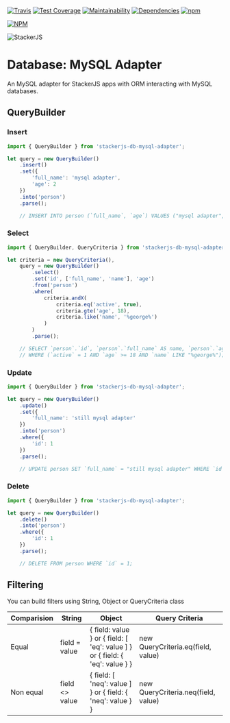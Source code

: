 [![Travis](https://img.shields.io/travis/parpeoficial/stackerjs-db-mongodb-adapter.svg)](https://travis-ci.org/parpeoficial/stackerjs-db-mongodb-adapter)
[![Test Coverage](https://api.codeclimate.com/v1/badges/2694e64d1fc05b759191/test_coverage)](https://codeclimate.com/github/parpeoficial/stackerjs-db-mongodb-adapter/test_coverage)
[![Maintainability](https://api.codeclimate.com/v1/badges/2694e64d1fc05b759191/maintainability)](https://codeclimate.com/github/parpeoficial/stackerjs-db-mongodb-adapter/maintainability)
[![Dependencies](https://img.shields.io/david/parpeoficial/stackerjs-db-mongodb-adapter.svg)](https://david-dm.org/parpeoficial/stackerjs-db-mongodb-adapter)
[![npm](https://img.shields.io/npm/dt/stackerjs-db-mongodb-adapter.svg)](https://www.npmjs.com/package/stackerjs-db-mongodb-adapter)


[![NPM](https://nodei.co/npm/stackerjs-db-mongodb-adapter.png?downloads=true&downloadRank=true&stars=true)](https://nodei.co/npm/stackerjs-db-mongodb-adapter/)

![StackerJS](https://s3-sa-east-1.amazonaws.com/parpe.prod/StackerJS-logo.png)

# Database: MySQL Adapter
An MySQL adapter for StackerJS apps with ORM interacting with MySQL databases.

## QueryBuilder

### Insert
```javascript
import { QueryBuilder } from 'stackerjs-db-mysql-adapter';

let query = new QueryBuilder()
    .insert()
    .set({
        'full_name': 'mysql adapter',
        'age': 2
    })
    .into('person')
    .parse();

    // INSERT INTO person (`full_name`, `age`) VALUES ("mysql adapter", 2);
```

### Select
```javascript
import { QueryBuilder, QueryCriteria } from 'stackerjs-db-mysql-adapter';

let criteria = new QueryCriteria(),
    query = new QueryBuilder()
        .select()
        .set('id', ['full_name', 'name'], 'age')
        .from('person')
        .where(
            criteria.andX(
                criteria.eq('active', true),
                criteria.gte('age', 18),
                criteria.like('name', '%george%')
            )
        )
        .parse();

    // SELECT `person`.`id`, `person`.`full_name` AS name, `person`.`age` FROM person
    // WHERE (`active` = 1 AND `age` >= 18 AND `name` LIKE "%george%");
```

### Update
```javascript
import { QueryBuilder } from 'stackerjs-db-mysql-adapter';

let query = new QueryBuilder()
    .update()
    .set({
        'full_name': 'still mysql adapter'
    })
    .into('person')
    .where({
        'id': 1
    })
    .parse();

    // UPDATE person SET `full_name` = "still mysql adapter" WHERE `id` = 1;
```

### Delete
```javascript
import { QueryBuilder } from 'stackerjs-db-mysql-adapter';

let query = new QueryBuilder()
    .delete()
    .into('person')
    .where({
        'id': 1
    })
    .parse();

    // DELETE FROM person WHERE `id` = 1;    
```


## Filtering
You can build filters using String, Object or QueryCriteria class

| Comparision | String | Object | Query Criteria |
| --- | --- | --- | --- |
| Equal | field = value | { field: value } or { field: [ 'eq': value ] } or { field: { 'eq': value } } | new QueryCriteria.eq(field, value) |
| Non equal | field <> value | { field: [ 'neq': value ] } or { field: { 'neq': value } } | new QueryCriteria.neq(field, value) |